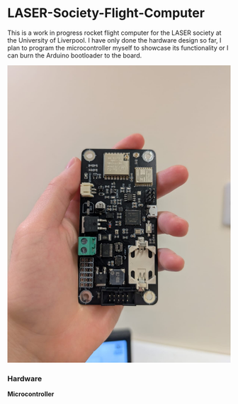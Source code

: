 # LASER-Society-Flight-Computer
This is a work in progress rocket flight computer for the LASER society at the University of Liverpool.
I have only done the hardware design so far, I plan to program the microcontroller myself to showcase its functionality or I can burn the Arduino bootloader to the board.

![Early prototype of the flight computer](FlightComputerPrototype.jpg)

### Hardware
**Microcontroller**
